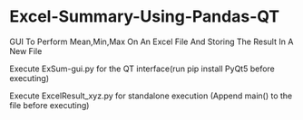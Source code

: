 # Excel-Summary-Using-Pandas-QT 
GUI To Perform Mean,Min,Max On An Excel File And Storing The Result In A New File

Execute ExSum-gui.py for the QT interface(run pip install PyQt5 before executing)

Execute ExcelResult_xyz.py for standalone execution (Append main() to the file before executing)

